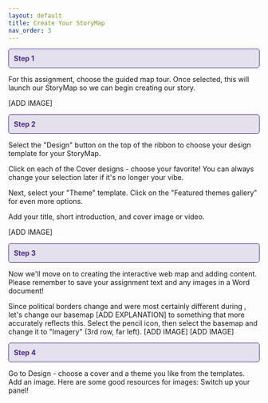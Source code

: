 ```yaml
---
layout: default
title: Create Your StoryMap
nav_order: 3
---
```

<div style="border: 1px solid #4E2A84; background-color: #E4E0EE; padding: 10px; border-radius: 5px; color: #4E2A84;">
  <strong>Step 1</strong>
</div>

For this assignment, choose the guided map tour. Once selected, this will launch our StoryMap so we can begin creating our story.

[ADD IMAGE]

<div style="border: 1px solid #4E2A84; background-color: #E4E0EE; padding: 10px; border-radius: 5px; color: #4E2A84;">
  <strong>Step 2</strong>
</div>

Select the "Design" button on the top of the ribbon to choose your design template for your StoryMap. 

Click on each of the Cover designs - choose your favorite! You can always change your selection later if it's no longer your vibe. 

Next, select your "Theme" template. Click on the "Featured themes gallery" for even more options. 

Add your title, short introduction, and cover image or video. 

[ADD IMAGE]

<div style="border: 1px solid #4E2A84; background-color: #E4E0EE; padding: 10px; border-radius: 5px; color: #4E2A84;">
  <strong>Step 3</strong>
</div>

Now we'll move on to creating the interactive web map and adding content. Please remember to save your assignment text and any images in a Word document!

Since political borders change and were most certainly different during , let's change our basemap [ADD EXPLANATION] to something that more accurately reflects this. Select the pencil icon, then select the basemap and change it to "Imagery" (3rd row, far left). 
[ADD IMAGE]
[ADD IMAGE]

<div style="border: 1px solid #4E2A84; background-color: #E4E0EE; padding: 10px; border-radius: 5px; color: #4E2A84;">
  <strong>Step 4</strong>
</div>

Go to Design - choose a cover and a theme you like from the templates. 
Add an image. Here are some good resources for images: 
Switch up your panel!
